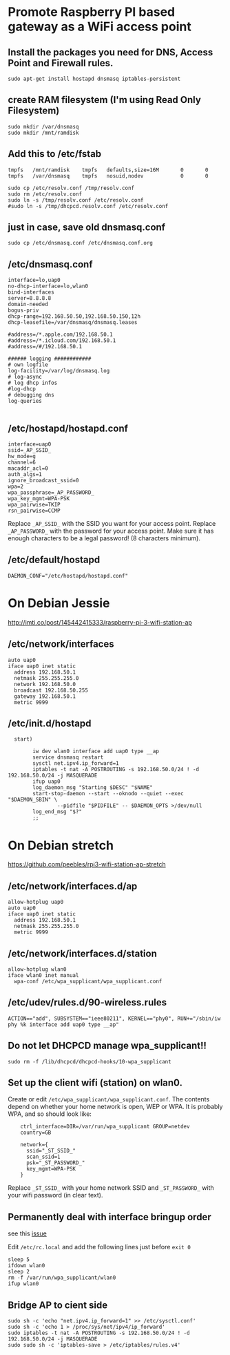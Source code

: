 # Promote Raspberry PI based gateway as a WiFi access point

## Install the packages you need for DNS, Access Point and Firewall rules.
```
sudo apt-get install hostapd dnsmasq iptables-persistent
```

## create RAM filesystem (I'm using Read Only Filesystem)
```
sudo mkdir /var/dnsmasq
sudo mkdir /mnt/ramdisk
```

## Add this to /etc/fstab
```
tmpfs   /mnt/ramdisk    tmpfs   defaults,size=16M       0       0
tmpfs   /var/dnsmasq    tmpfs   nosuid,nodev            0       0
```

```shell
sudo cp /etc/resolv.conf /tmp/resolv.conf
sudo rm /etc/resolv.conf
sudo ln -s /tmp/resolv.conf /etc/resolv.conf
#sudo ln -s /tmp/dhcpcd.resolv.conf /etc/resolv.conf
```


## just in case, save old dnsmasq.conf
```shell
sudo cp /etc/dnsmasq.conf /etc/dnsmasq.conf.org
```

## /etc/dnsmasq.conf
```
interface=lo,uap0
no-dhcp-interface=lo,wlan0
bind-interfaces
server=8.8.8.8
domain-needed
bogus-priv
dhcp-range=192.168.50.50,192.168.50.150,12h
dhcp-leasefile=/var/dnsmasq/dnsmasq.leases

#address=/*.apple.com/192.168.50.1
#address=/*.icloud.com/192.168.50.1
#address=/#/192.168.50.1

###### logging ############
# own logfile
log-facility=/var/log/dnsmasq.log
# log-async
# log dhcp infos
#log-dhcp
# debugging dns
log-queries


```


## /etc/hostapd/hostapd.conf
```
interface=uap0
ssid=_AP_SSID_
hw_mode=g
channel=6
macaddr_acl=0
auth_algs=1
ignore_broadcast_ssid=0
wpa=2
wpa_passphrase=_AP_PASSWORD_
wpa_key_mgmt=WPA-PSK
wpa_pairwise=TKIP
rsn_pairwise=CCMP
```

Replace `_AP_SSID_` with the SSID you want for your access point.  Replace `_AP_PASSWORD_` with the password for your access point.  Make sure it has
enough characters to be a legal password!  (8 characters minimum).

## /etc/default/hostapd
```
DAEMON_CONF="/etc/hostapd/hostapd.conf"
```


# On Debian Jessie
http://imti.co/post/145442415333/raspberry-pi-3-wifi-station-ap

## /etc/network/interfaces
```
auto uap0
iface uap0 inet static
  address 192.168.50.1
  netmask 255.255.255.0
  network 192.168.50.0
  broadcast 192.168.50.255
  gateway 192.168.50.1
  metric 9999
```


## /etc/init.d/hostapd
```
  start)

        iw dev wlan0 interface add uap0 type __ap
        service dnsmasq restart
        sysctl net.ipv4.ip_forward=1
        iptables -t nat -A POSTROUTING -s 192.168.50.0/24 ! -d 192.168.50.0/24 -j MASQUERADE
        ifup uap0
        log_daemon_msg "Starting $DESC" "$NAME"
        start-stop-daemon --start --oknodo --quiet --exec "$DAEMON_SBIN" \
                --pidfile "$PIDFILE" -- $DAEMON_OPTS >/dev/null
        log_end_msg "$?"
        ;;

```


# On Debian stretch

https://github.com/peebles/rpi3-wifi-station-ap-stretch

## /etc/network/interfaces.d/ap
```
allow-hotplug uap0
auto uap0
iface uap0 inet static
  address 192.168.50.1
  netmask 255.255.255.0
  metric 9999

```

## /etc/network/interfaces.d/station
```
allow-hotplug wlan0
iface wlan0 inet manual
  wpa-conf /etc/wpa_supplicant/wpa_supplicant.conf

```


## /etc/udev/rules.d/90-wireless.rules 
```
ACTION=="add", SUBSYSTEM=="ieee80211", KERNEL=="phy0", RUN+="/sbin/iw phy %k interface add uap0 type __ap"
```

## Do not let DHCPCD manage wpa_supplicant!!
```shell
sudo rm -f /lib/dhcpcd/dhcpcd-hooks/10-wpa_supplicant
```

## Set up the client wifi (station) on wlan0.

Create or edit `/etc/wpa_supplicant/wpa_supplicant.conf`. The contents depend on whether your home network is open, WEP or WPA.  It is
probably WPA, and so should look like:

```
    ctrl_interface=DIR=/var/run/wpa_supplicant GROUP=netdev
    country=GB
    
    network={
      ssid="_ST_SSID_"
      scan_ssid=1
      psk="_ST_PASSWORD_"
      key_mgmt=WPA-PSK
    }
```

Replace `_ST_SSID_` with your home network SSID and `_ST_PASSWORD_` with your wifi password (in clear text).


## Permanently deal with interface bringup order

see this [issue](https://unix.stackexchange.com/questions/396059/unable-to-establish-connection-with-mlme-connect-failed-ret-1-operation-not-p)
  
Edit `/etc/rc.local` and add the following lines just before `exit 0`
```shell
sleep 5
ifdown wlan0
sleep 2
rm -f /var/run/wpa_supplicant/wlan0
ifup wlan0
```

## Bridge AP to cient side
```shell
sudo sh -c 'echo "net.ipv4.ip_forward=1" >> /etc/sysctl.conf'
sudo sh -c 'echo 1 > /proc/sys/net/ipv4/ip_forward'
sudo iptables -t nat -A POSTROUTING -s 192.168.50.0/24 ! -d 192.168.50.0/24 -j MASQUERADE
sudo sudo sh -c 'iptables-save > /etc/iptables/rules.v4'
```


